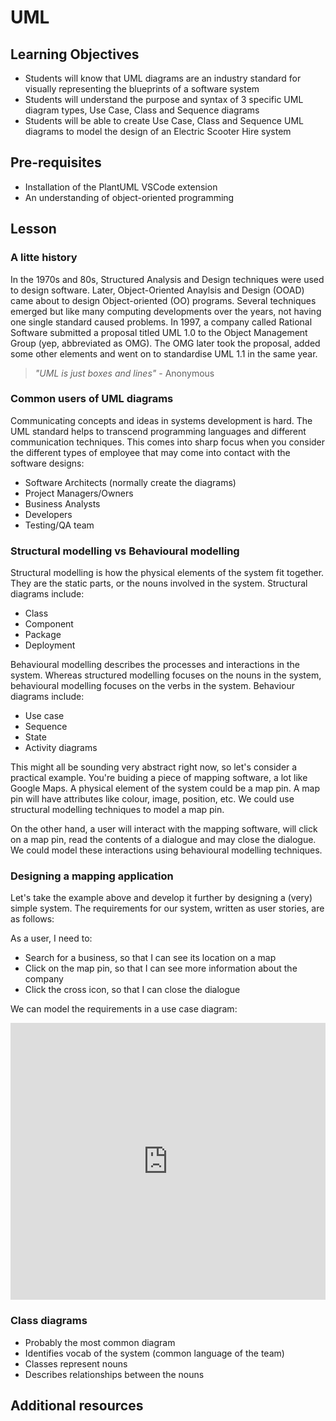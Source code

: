 # UML

## Learning Objectives

- Students will know that UML diagrams are an industry standard for visually representing the blueprints of a software system
- Students will understand the purpose and syntax of 3 specific UML diagram types, Use Case, Class and Sequence diagrams
- Students will be able to create Use Case, Class and Sequence UML diagrams to model the design of an Electric Scooter Hire system

## Pre-requisites

- Installation of the PlantUML VSCode extension
- An understanding of object-oriented programming

## Lesson

### A litte history

In the 1970s and 80s, Structured Analysis and Design techniques were used to design software. Later, Object-Oriented Anaylsis and Design (OOAD) came about to design Object-oriented (OO) programs. Several techniques emerged but like many computing developments over the years, not having one single standard caused problems. In 1997, a company called Rational Software submitted a proposal titled UML 1.0 to the Object Management Group (yep, abbreviated as OMG). The OMG later took the proposal, added some other elements and went on to standardise UML 1.1 in the same year.

> _"UML is just boxes and lines"_ - Anonymous

### Common users of UML diagrams

Communicating concepts and ideas in systems development is hard. The UML standard helps to transcend programming languages and different communication techniques. This comes into sharp focus when you consider the different types of employee that may come into contact with the software designs:

- Software Architects (normally create the diagrams)
- Project Managers/Owners
- Business Analysts
- Developers
- Testing/QA team

### Structural modelling vs Behavioural modelling

Structural modelling is how the physical elements of the system fit together. They are the static parts, or the nouns involved in the system. Structural diagrams include:

- Class
- Component
- Package
- Deployment

Behavioural modelling describes the processes and interactions in the system. Whereas structured modelling focuses on the nouns in the system, behavioural modelling focuses on the verbs in the system. Behaviour diagrams include:

- Use case
- Sequence
- State
- Activity diagrams

This might all be sounding very abstract right now, so let's consider a practical example. You're buiding a piece of mapping software, a lot like Google Maps. A physical element of the system could be a map pin. A map pin will have attributes like colour, image, position, etc. We could use structural modelling techniques to model a map pin.

On the other hand, a user will interact with the mapping software, will click on a map pin, read the contents of a dialogue and may close the dialogue. We could model these interactions using behavioural modelling techniques.

### Designing a mapping application

Let's take the example above and develop it further by designing a (very) simple system. The requirements for our system, written as user stories, are as follows:

As a user, I need to:

- Search for a business, so that I can see its location on a map
- Click on the map pin, so that I can see more information about the company
- Click the cross icon, so that I can close the dialogue

We can model the requirements in a use case diagram:

<iframe frameborder="0" style="width:100%;height:443px;" src="https://viewer.diagrams.net/?highlight=0000ff&edit=_blank&layers=1&nav=1&title=usecase_map.drawio#R1VnRcps4FP0aPzpjwMb4MXGatjPtNLPu7G73TQEZNBaIChHb%2B%2FW9gIQByQ527dh9CjrIF3Hu0bm6ZODM481HjtLoKwswHdijYDNwHge2bTnuFP4UyLZC3KkEQk4COWkHLMj%2FWIIjieYkwFlromCMCpK2QZ8lCfZFC0Ocs3V72pLR9lNTFGINWPiI6ug%2FJBBRhXqT0Q7%2FhEkYqSdbI3knRmqyBLIIBWzdgJwPA2fOGRPVVbyZY1qQp3ipfve05269MI4T0ecHj8Pt6gl%2FSaaTx%2B%2Fuf2n0Gq3YUEZ5RTSXLzzPM8FizOWixVYxAetPi8s8pve%2BYHzgPLxiLghw9QW9YPrMMiIIS2DKCxMQozHhnpKwuCFYCmgkYgoDCy5ZLihJ8LzO3ghA%2Fc3UMiEc3jQg%2BaYfMaxY8C1MUXdVgqTsbE%2BO17skOhKKGvlzJYakbMI68o5ZuJDkHkH0RCN6gRH3I8BeinUnKMYa5RAXdA6Dh3VEBF6kyC%2FurGGrtWk8A2NOhzHL0RmzbANl3qUoczXKdIKS4L7Y5DBKWILbpAAXfPtvoam70cxTwI8S8JyxAh43UnbVaNscPWNO4GVgN7yhTIF4iMXb%2BcdBy270bDTYnhjIVhjHFAny2jYpUwbkE54ZgRXXya7ttbs9VIiM5dzH8ldNU%2BkE6qqmDqwCVcRogUpB1K99ukamun9R4q9K%2F02LVJHkpnaVyYfed1d5BsYYsKEYCwiiLMxvy4zGVzcjS6%2BUx7nR6dbh3bR11Kk62jrcPTl%2BJ%2Buw7KtldHrbGbXcEzM67gZ634zaPTKarUlMUZnKDJYjZMdxpmOn3T1EWbpvjT1DKsf2AeOSj%2FsLTsgoCSk%2B7nkm5Yw7T0MUzjgJEhgO5EmQXSQ5euG5z0UEXEODIIp3yjND19G76iDZYvgQsTivGdJ5WDT9i5PTqenXrk32zKB7F8UFQ1SUVDRHJPFpHuAaDFtT5KiThgbR3Z6ubvZo0QU%2BIH8V8kJFc0aLJlEZZ8NKWYqTCnkixZuWuy9AWYSDvdZ6MHfHGKnlnsk17bYKJrO7yYm22dFTtwe9sGs6%2BslmwXw4BQIGJ8HfOUBfb09aVz9nO6ZitH9T4o2A%2FXDLexJviKi66Ykc%2FWjc2XXRxUA10Ufmu9oxPYrImxteymJ0Z42VO6pjpkEYZ7IEx6s9oFuPj%2FYEPVRXqXtsYRdKTWTLZYZ%2F1zrQNxLNpi8ruiSb5efJ307uZ8PjJM7xz5zwP6DudNR1hID7fQbaK9ehQa%2FDCwrW6rRg1vRUudpvBHpfsZpzpH9P%2FFp%2B8cjKD7EkCTX1QfER7YqWCc5WuCOxJaipA6nKR%2FFSGLQbkyCg%2BwpoqeJSkhfqSmYGRVmG2nioJ%2BlbG42%2BYfqW8kf7hrk21uXwQG086DVWz7Lo9XSf6U25z3jUlqX2Aaiv%2B0xO%2FJJ0HveB4e6feNX03b9CnQ%2B%2FAA%3D%3D"></iframe>

### Class diagrams

- Probably the most common diagram
- Identifies vocab of the system (common language of the team)
- Classes represent nouns
- Describes relationships between the nouns

## Additional resources
